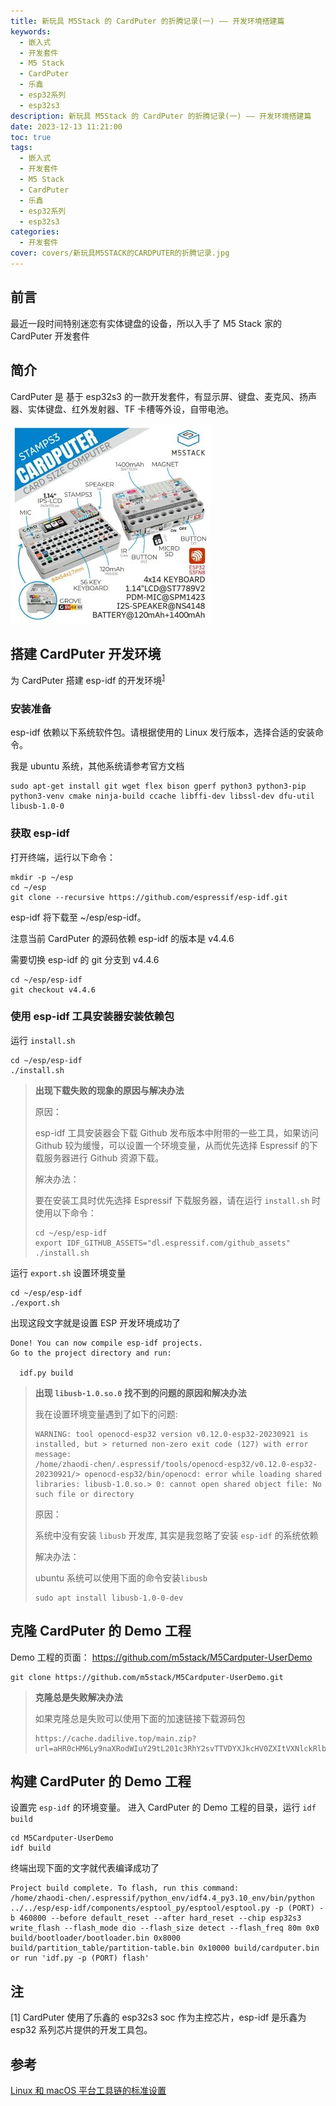 ```yaml
---
title: 新玩具 M5Stack 的 CardPuter 的折腾记录(一) —— 开发环境搭建篇
keywords:
  - 嵌入式
  - 开发套件
  - M5 Stack
  - CardPuter
  - 乐鑫
  - esp32系列
  - esp32s3
description: 新玩具 M5Stack 的 CardPuter 的折腾记录(一) —— 开发环境搭建篇
date: 2023-12-13 11:21:00
toc: true
tags:
  - 嵌入式
  - 开发套件
  - M5 Stack
  - CardPuter
  - 乐鑫
  - esp32系列
  - esp32s3
categories:
  - 开发套件
cover: covers/新玩具M5STACK的CARDPUTER的折腾记录.jpg
---
```


## 前言

最近一段时间特别迷恋有实体键盘的设备，所以入手了 M5 Stack 家的 CardPuter 开发套件

## 简介

CardPuter 是 基于 esp32s3 的一款开发套件，有显示屏、键盘、麦克风、扬声器、实体键盘、红外发射器、TF 卡槽等外设，自带电池。

<!-- more -->

![cardputer info](<%E6%96%B0%E7%8E%A9%E5%85%B7M5STACK%E7%9A%84CARDPUTER%E7%9A%84%E6%8A%98%E8%85%BE%E8%AE%B0%E5%BD%95(%E4%B8%80)_%E5%BC%80%E5%8F%91%E7%8E%AF%E5%A2%83%E6%90%AD%E5%BB%BA%E7%AF%87/cardputer_info.jpg>)

## 搭建 CardPuter 开发环境

为 CardPuter 搭建 esp-idf 的开发环境<sup>[1](#note1)</sup>

### 安装准备

esp-idf 依赖以下系统软件包。请根据使用的 Linux 发行版本，选择合适的安装命令。

我是 ubuntu 系统，其他系统请参考官方文档

```shell
sudo apt-get install git wget flex bison gperf python3 python3-pip python3-venv cmake ninja-build ccache libffi-dev libssl-dev dfu-util libusb-1.0-0
```

### 获取 esp-idf

打开终端，运行以下命令：

```shell
mkdir -p ~/esp
cd ~/esp
git clone --recursive https://github.com/espressif/esp-idf.git
```

esp-idf 将下载至 ~/esp/esp-idf。

注意当前 CardPuter 的源码依赖 esp-idf 的版本是 v4.4.6

需要切换 esp-idf 的 git 分支到 v4.4.6

```shell
cd ~/esp/esp-idf
git checkout v4.4.6
```

### 使用 esp-idf 工具安装器安装依赖包

运行 `install.sh`

```shell
cd ~/esp/esp-idf
./install.sh
```

> **出现下载失败的现象的原因与解决办法**
>
> 原因：
>
> esp-idf 工具安装器会下载 Github 发布版本中附带的一些工具，如果访问 Github 较为缓慢，可以设置一个环境变量，从而优先选择 Espressif 的下载服务器进行 Github 资源下载。
>
> 解决办法：
>
> 要在安装工具时优先选择 Espressif 下载服务器，请在运行 `install.sh` 时使用以下命令：
>
> ```shell
> cd ~/esp/esp-idf
> export IDF_GITHUB_ASSETS="dl.espressif.com/github_assets"
> ./install.sh
> ```

运行 `export.sh` 设置环境变量

```shell
cd ~/esp/esp-idf
./export.sh
```

出现这段文字就是设置 ESP 开发环境成功了

```term
Done! You can now compile esp-idf projects.
Go to the project directory and run:

  idf.py build
```

> **出现 `libusb-1.0.so.0` 找不到的问题的原因和解决办法**
>
> 我在设置环境变量遇到了如下的问题:
>
> ```shell
> WARNING: tool openocd-esp32 version v0.12.0-esp32-20230921 is installed, but > returned non-zero exit code (127) with error message:
> /home/zhaodi-chen/.espressif/tools/openocd-esp32/v0.12.0-esp32-20230921/> openocd-esp32/bin/openocd: error while loading shared libraries: libusb-1.0.so.> 0: cannot open shared object file: No such file or directory
> ```
>
> 原因：
>
> 系统中没有安装 `libusb` 开发库, 其实是我忽略了安装 `esp-idf` 的系统依赖
>
> 解决办法：
>
> ubuntu 系统可以使用下面的命令安装`libusb`
>
> ```shell
> sudo apt install libusb-1.0-0-dev
> ```

## 克隆 CardPuter 的 Demo 工程

Demo 工程的页面： <https://github.com/m5stack/M5Cardputer-UserDemo>

```shell
git clone https://github.com/m5stack/M5Cardputer-UserDemo.git
```

> **克隆总是失败解决办法**
>
> 如果克隆总是失败可以使用下面的加速链接下载源码包
>
> ```url
> https://cache.dadilive.top/main.zip?url=aHR0cHM6Ly9naXRodWIuY29tL201c3RhY2svTTVDYXJkcHV0ZXItVXNlckRlbW8vYXJjaGl2ZS9yZWZzL2hlYWRzL21haW4uemlw
> ```

## 构建 CardPuter 的 Demo 工程

设置完 `esp-idf` 的环境变量。
进入 CardPuter 的 Demo 工程的目录，运行 `idf build`

```shell
cd M5Cardputer-UserDemo
idf build
```

终端出现下面的文字就代表编译成功了

```term
Project build complete. To flash, run this command:
/home/zhaodi-chen/.espressif/python_env/idf4.4_py3.10_env/bin/python ../../esp/esp-idf/components/esptool_py/esptool/esptool.py -p (PORT) -b 460800 --before default_reset --after hard_reset --chip esp32s3  write_flash --flash_mode dio --flash_size detect --flash_freq 80m 0x0 build/bootloader/bootloader.bin 0x8000 build/partition_table/partition-table.bin 0x10000 build/cardputer.bin
or run 'idf.py -p (PORT) flash'
```

## 注

<div id="note1"></div>
[1] CardPuter 使用了乐鑫的 esp32s3 soc 作为主控芯片，esp-idf 是乐鑫为 esp32 系列芯片提供的开发工具包。

## 参考

[Linux 和 macOS 平台工具链的标准设置](https://docs.espressif.com/projects/esp-idf/zh_CN/latest/esp32/get-started/linux-macos-setup.html#get-started-prerequisites)
